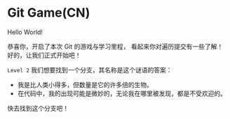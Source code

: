 Git Game(CN)
============

Hello World!

恭喜你，开启了本次 Git 的游戏与学习里程，
看起来你对遍历提交有一些了解！ 好的，让我们正式开始吧！

``Level 2``
我们想要找到一个分支，其名称是这个谜语的答案：
 - 我是比人类小得多，但数量是它的许多倍的生物。 
 - 在代码中，我的出现可能是微妙的，无论我在哪里被发现，都是不受欢迎的。

快去找到这个分支吧！